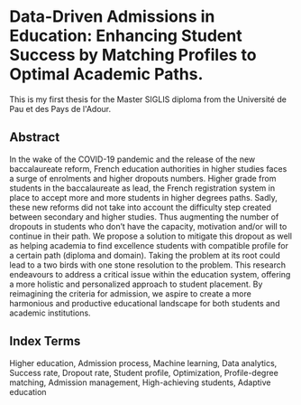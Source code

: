 # Data-Driven Admissions in Education: Enhancing Student Success by Matching Profiles to Optimal Academic Paths. 
This is my first thesis for the Master SIGLIS diploma from the Université de Pau et des Pays de l'Adour.

## Abstract 
In the wake of the COVID-19 pandemic and the release of the new baccalaureate reform, French education authorities in higher studies faces a surge of enrolments and higher dropouts numbers. Higher grade from students in the baccalaureate as lead, the French registration system in place to accept more and more students in higher degrees paths. Sadly, these new reforms did not take into account the difficulty step created between secondary and higher studies. Thus augmenting the number of dropouts in students who don’t have the capacity, motivation and/or will to continue in their path. 
We propose a solution to mitigate this dropout as well as helping academia to find excellence students with compatible profile for a certain path (diploma and domain). Taking the problem at its root could lead to a two birds with one stone resolution to the problem. 
This research endeavours to address a critical issue within the education system, offering a more holistic and personalized approach to student placement. By reimagining the criteria for admission, we aspire to create a more harmonious and productive educational landscape for both students and academic institutions.

## Index Terms
Higher education, Admission process, Machine learning, Data analytics, Success rate, Dropout rate, Student profile, Optimization, Profile-degree matching, Admission management, High-achieving students, Adaptive education
